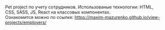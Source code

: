 Pet project по учету сотрудников.
Использованые технологии: HTML, CSS, SASS, JS, React на классовых компонентах.  
Ознакомится можно по ссылке: https://maxim-mazurenko.github.io/view-projects/employers/
